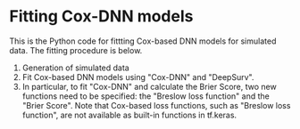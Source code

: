 # Fitting Cox-DNN models
This is the Python code for fittting Cox-based DNN models for simulated data.
The fitting procedure is below.
1) Generation of simulated data
2) Fit Cox-based DNN models using "Cox-DNN" and "DeepSurv".
3) In particular, to fit "Cox-DNN" and calculate the Brier Score,
   two new functions need to be specified: the "Breslow loss function" and the "Brier Score".
   Note that Cox-based loss functions, such as "Breslow loss function", are not available as built-in functions in tf.keras.
